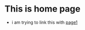 # This is home page
- i am trying to link this with [page1](https://github.com/theaccessibilityproject/theaccessibilityproject/page1.md)
